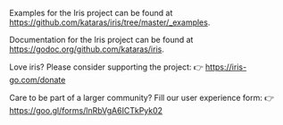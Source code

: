Examples for the Iris project can be found at
<https://github.com/kataras/iris/tree/master/_examples>.

Documentation for the Iris project can be found at
<https://godoc.org/github.com/kataras/iris>.

Love iris? Please consider supporting the project:
👉  https://iris-go.com/donate

Care to be part of a larger community? Fill our user experience form:
👉  https://goo.gl/forms/lnRbVgA6ICTkPyk02
